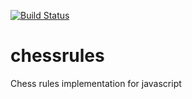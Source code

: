 [![Build Status](https://travis-ci.org/cellog/chessjs.png)](https://travis-ci.org/cellog/chessjs.svg)
# chessrules
Chess rules implementation for javascript
